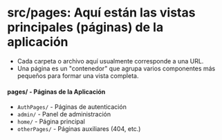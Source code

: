 # src/pages: Aquí están las vistas principales (páginas) de la aplicación

- Cada carpeta o archivo aquí usualmente corresponde a una URL.
- Una página es un "contenedor" que agrupa varios componentes más pequeños para formar una vista completa.

#### **pages/** - Páginas de la Aplicación

- ```AuthPages/``` - Páginas de autenticación
- ```admin/``` - Panel de administración
- ```home/``` - Página principal
- ```otherPages/``` - Páginas auxiliares (404, etc.)